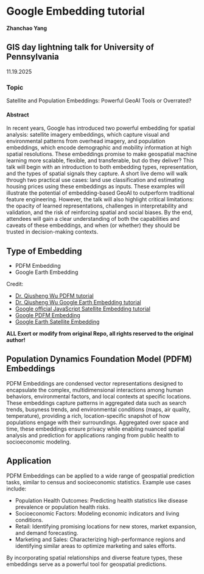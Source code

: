 # Google Embedding tutorial
**Zhanchao Yang**


## GIS day lightning talk for University of Pennsylvania
11.19.2025

### Topic
Satellite and Population Embeddings: Powerful GeoAI Tools or Overrated?
#### Abstract

In recent years, Google has introduced two powerful embedding for spatial analysis: satellite imagery embeddings, which capture visual and environmental patterns from overhead imagery, and population embeddings, which encode demographic and mobility information at high spatial resolutions. These embeddings promise to make geospatial machine learning more scalable, flexible, and transferable, but do they deliver? This talk will begin with an introduction to both embedding types, representation, and the types of spatial signals they capture. A short live demo will walk through two practical use cases: land use classification and estimating housing prices using these embeddings as inputs. These examples will illustrate the potential of embedding-based GeoAI to outperform traditional feature engineering. However, the talk will also highlight critical limitations: the opacity of learned representations, challenges in interpretability and validation, and the risk of reinforcing spatial and social biases. By the end, attendees will gain a clear understanding of both the capabilities and caveats of these embeddings, and when (or whether) they should be trusted in decision-making contexts.

## Type of Embedding
- PDFM Embedding
- Google Earth Embedding

Credit:
- [Dr. Qiusheng Wu PDFM tutorial](https://github.com/opengeos/GeoAI-Tutorials)
- [Dr. Qiusheng Wu Google Earth Embedding tutorial](https://leafmap.org/maplibre/AlphaEarth)
- [Google official JavaScript Satellite Embedding tutorial](https://developers.google.com/earth-engine/tutorials/community/satellite-embedding-02-unsupervised-classification)
- [Google PDFM Embedding](https://github.com/google-research/population-dynamics)
- [Google Earth Satellite Embedding](https://developers.google.com/earth-engine/datasets/catalog/GOOGLE_SATELLITE_EMBEDDING_V1_ANNUAL)

**ALL Exert or modify from original Repo, all rights reserved to the original author!**

## Population Dynamics Foundation Model (PDFM) Embeddings
PDFM Embeddings are condensed vector representations designed to encapsulate the complex, multidimensional interactions among human behaviors, environmental factors, and local contexts at specific locations. These embeddings capture patterns in aggregated data such as search trends, busyness trends, and environmental conditions (maps, air quality, temperature), providing a rich, location-specific snapshot of how populations engage with their surroundings. Aggregated over space and time, these embeddings ensure privacy while enabling nuanced spatial analysis and prediction for applications ranging from public health to socioeconomic modeling.

## Application

PDFM Embeddings can be applied to a wide range of geospatial prediction tasks, similar to census and socioeconomic statistics. Example use cases include:

- Population Health Outcomes: Predicting health statistics like disease prevalence or population health risks.
- Socioeconomic Factors: Modeling economic indicators and living conditions.
- Retail: Identifying promising locations for new stores, market expansion, and demand forecasting.
- Marketing and Sales: Characterizing high-performance regions and identifying similar areas to optimize marketing and sales efforts.

By incorporating spatial relationships and diverse feature types, these embeddings serve as a powerful tool for geospatial predictions.
